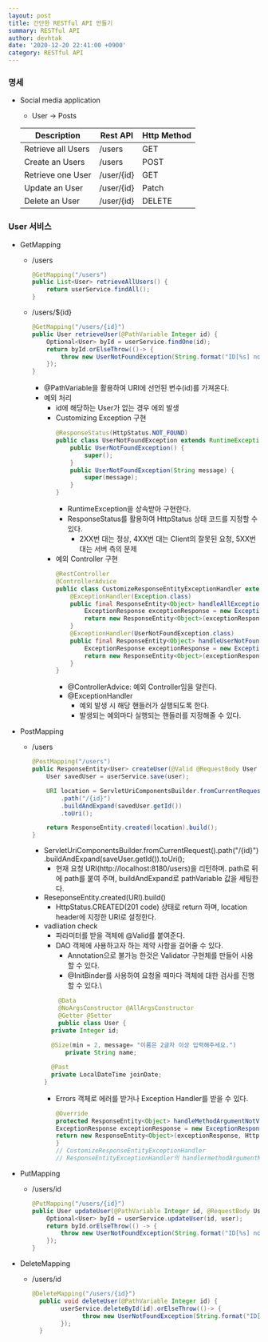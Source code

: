 ```yaml
---
layout: post
title: 간단한 RESTful API 만들기
summary: RESTful API
author: devhtak
date: '2020-12-20 22:41:00 +0900'
category: RESTful API
---
```


### 명세

- Social media application
  - User -> Posts
  
  |Description|Rest API|Http Method|
  |------|---|---|
  |Retrieve all Users|/users|GET|
  |Create an Users|/users|POST|
  |Retrieve one User|/user/{id}|GET|
  |Update an User|/user/{id}|Patch|
  |Delete an User|/user/{id}|DELETE|

### User 서비스

- GetMapping
  - /users
    ```java
    @GetMapping("/users")
    public List<User> retrieveAllUsers() {
        return userService.findAll();
    }
    ```
    
  - /users/${id}
    ```java
    @GetMapping("/users/{id}")
    public User retrieveUser(@PathVariable Integer id) {
        Optional<User> byId = userService.findOne(id);		
        return byId.orElseThrow(()-> {
            throw new UserNotFoundException(String.format("ID[%s] not found", id));			
        }); 
    }
    ```
    - @PathVariable을 활용하여 URI에 선언된 변수(id)를 가져온다.
    - 예외 처리
      - id에 해당하는 User가 없는 경우 에외 발생
      - Customizing Exception 구현
        ```java
        @ResponseStatus(HttpStatus.NOT_FOUND)
        public class UserNotFoundException extends RuntimeException{
            public UserNotFoundException() {
                super();
            }
            public UserNotFoundException(String message) {
                super(message);
            }
        }
        ```
        - RuntimeException을 상속받아 구현한다.
        - ResponseStatus를 활용하여 HttpStatus 상태 코드를 지정할 수 있다.
          - 2XX번 대는 정상, 4XX번 대는 Client의 잘못된 요청, 5XX번 대는 서버 측의 문제
      - 예외 Controller 구현
        ```java
        @RestController
        @ControllerAdvice
        public class CustomizeResponseEntityExceptionHandler extends ResponseEntityExceptionHandler{
            @ExceptionHandler(Exception.class)
            public final ResponseEntity<Object> handleAllException(Exception ex, WebRequest request) {
                ExceptionResponse exceptionResponse = new ExceptionResponse(LocalDateTime.now(), ex.getMessage(), request.getDescription(false));
                return new ResponseEntity<Object>(exceptionResponse, HttpStatus.INTERNAL_SERVER_ERROR);
            }
            @ExceptionHandler(UserNotFoundException.class)
            public final ResponseEntity<Object> handleUserNotFoundException(Exception ex, WebRequest request) {
                ExceptionResponse exceptionResponse = new ExceptionResponse(LocalDateTime.now(), ex.getMessage(), request.getDescription(false));
                return new ResponseEntity<Object>(exceptionResponse, HttpStatus.NOT_FOUND);
            }
        }
        ```
        - @ControllerAdvice: 예외 Controller임을 알린다.
        - @ExceptionHandler
          - 예외 발생 시 해당 핸들러가 실행되도록 한다.
          - 발생되는 예외마다 실행되는 핸들러를 지정해줄 수 있다.
          
- PostMapping
  - /users
    ```java
    @PostMapping("/users")
    public ResponseEntity<User> createUser(@Valid @RequestBody User user) {
        User savedUser = userService.save(user);

        URI location = ServletUriComponentsBuilder.fromCurrentRequest()
            .path("/{id}")
            .buildAndExpand(savedUser.getId())
            .toUri();

        return ResponseEntity.created(location).build();
    }
    ```
    - ServletUriComponentsBuilder.fromCurrentRequest().path("/{id}").buildAndExpand(saveUser.getId()).toUri();
      - 현재 요청 URI(http://localhost:8180/users)을 리턴하며. path로 뒤에 path를 붙여 주며, buildAndExpand로 pathVariable 값을 세팅한다.
    - ReseponseEntity.created(URI).build()
      - HttpStatus.CREATED(201 code) 상태로 return 하며, location header에 지정한 URI로 설정한다.
    - vadliation check
      - 파라미터를 받을 객체에 @Valid를 붙여준다.
      - DAO 객체에 사용하고자 하는 제약 사항을 걸어줄 수 있다.
        - Annotation으로 불가능 한것은 Validator 구현체를 만들어 사용할 수 있다. 
        - @InitBinder를 사용하여 요청올 때마다 객체에 대한 검사를 진행할 수 있다.\
	  ```java
          @Data
          @NoArgsConstructor @AllArgsConstructor
          @Getter @Setter
          public class User {
		private Integer id;
	      
		@Size(min = 2, message= "이름은 2글자 이상 입력해주세요.")
	      	private String name;

		@Past
		private LocalDateTime joinDate;
	  }
	  ```
      - Errors 객체로 에러를 받거나 Exception Handler를 받을 수 있다.
        ```java
        @Override
        protected ResponseEntity<Object> handleMethodArgumentNotValid(MethodArgumentNotValidException ex, HttpHeaders headers, HttpStatus status, WebRequest request) {
		ExceptionResponse exceptionResponse = new ExceptionResponse(LocalDateTime.now(), "validation failed", ex.getBindingResult().toString());
		return new ResponseEntity<Object>(exceptionResponse, HttpStatus.BAD_REQUEST);
        }
        // CustomizeResponseEntityExceptionHandler
        // ResponseEntityExceptionHandler의 handlermethodArgumentNotValid 오버라이딩	
        ```
	
- PutMapping
  - /users/id
    ```java
    @PutMapping("/users/{id}")
    public User updateUser(@PathVariable Integer id, @RequestBody User user) {
        Optional<User> byId = userService.updateUser(id, user);
        return byId.orElseThrow(() -> {
            throw new UserNotFoundException(String.format("ID[%s] not found", id));
        });
    }
    ```

- DeleteMapping
  - /users/id
    ```java
    @DeleteMapping("/users/{id}")
	  public void deleteUser(@PathVariable Integer id) {
		    userService.deleteById(id).orElseThrow(()-> {
			      throw new UserNotFoundException(String.format("ID[%s} not found", id));
		    });
	  }
    ```
